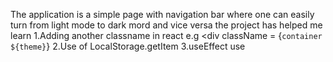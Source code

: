 The application is a simple page with navigation bar  where one can easily turn from light mode to dark mord and vice versa
the project has helped me learn 
1.Adding another classname in react e.g <div className = {`container ${theme}`}
2.Use of LocalStorage.getItem
3.useEffect use
